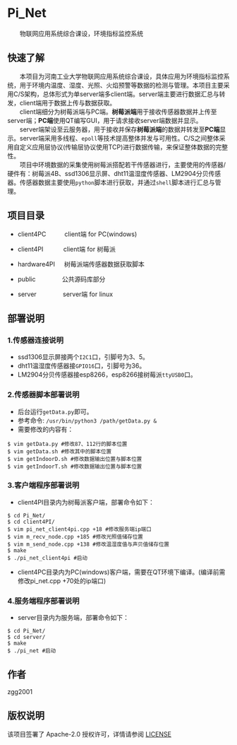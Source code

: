 # Pi_Net
&emsp;&emsp;物联网应用系统综合课设，环境指标监控系统

## 快速了解
&emsp;&emsp;本项目为河南工业大学物联网应用系统综合课设，具体应用为环境指标监控系统，用于环境内温度、湿度、光照、火焰预警等数据的检测与管理。本项目主要采用C/S架构，总体形式为单server端多client端。server端主要进行数据汇总与转发，client端用于数据上传与数据获取。<br>
&emsp;&emsp;client端细分为树莓派端与PC端。**树莓派端**用于接收传感器数据并上传至server端；**PC端**使用QT编写GUI，用于请求接收server端数据并显示。<br>
&emsp;&emsp;server端架设至云服务器，用于接收并保存**树莓派端**的数据并转发至**PC端**显示。server端采用多线程、`epoll`等技术提高整体并发与可用性。C/S之间整体采用自定义应用层协议(传输层协议使用TCP)进行数据传输，来保证整体数据的完整性。<br>
&emsp;&emsp;项目中环境数据的采集使用树莓派搭配若干传感器进行，主要使用的传感器/硬件有：树莓派4B、ssd1306显示屏、dht11温湿度传感器、LM2904分贝传感器。传感器数据主要使用`python`脚本进行获取，并通过`shell`脚本进行汇总与管理。

## 项目目录
* client4PC&emsp;&emsp;&ensp;&ensp;client端 for PC(windows)

* client4PI &emsp;&emsp;&ensp;&ensp;client端 for 树莓派

* hardware4PI&ensp;&emsp;树莓派端传感器数据获取脚本

* public &emsp;&emsp;&emsp;&emsp;公共源码库部分

* server &emsp;&emsp;&emsp;&emsp;server端 for linux

## 部署说明
### 1.传感器连接说明
* ssd1306显示屏接两个`I2C1`口，引脚号为3、5。
* dht11温湿度传感器接`GPIO16`口，引脚号为36。
* LM2904分贝传感器接esp8266，esp8266接树莓派`ttyUSB0`口。
### 2.传感器脚本部署说明
* 后台运行`getData.py`即可。
* 参考命令: `/usr/bin/python3 /path/getData.py &`
* 需要修改的内容有：
```shell
$ vim getData.py #修改87、112行的脚本位置
$ vim getData.sh #修改其中的脚本位置
$ vim getIndoorD.sh #修改数据输出位置与脚本位置
$ vim getIndoorT.sh #修改数据输出位置与脚本位置
```
### 3.客户端程序部署说明
* client4PI目录内为树莓派客户端，部署命令如下：
```shell
$ cd Pi_Net/
$ cd client4PI/
$ vim pi_net_client4pi.cpp +18 #修改服务端ip端口
$ vim m_recv_node.cpp +185 #修改光照值储存位置
$ vim m_send_node.cpp +138 #修改温湿度值与声贝值储存位置
$ make
$ ./pi_net_client4pi #启动
```
* client4PC目录内为PC(windows)客户端，需要在QT环境下编译。(编译前需修改pi_net.cpp +70处的ip端口)
### 4.服务端程序部署说明
* server目录内为服务端，部署命令如下：
```shell
$ cd Pi_Net/
$ cd server/
$ make
$ ./pi_net #启动
```

## 作者
zgg2001

## 版权说明
该项目签署了 Apache-2.0 授权许可，详情请参阅 [LICENSE](https://github.com/zgg2001/Pi_Net/blob/main/LICENSE)